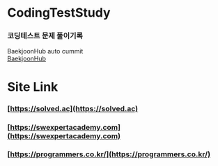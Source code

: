 # CodingTestStudy
### 코딩테스트 문제 풀이기록
BaekjoonHub auto cummit <br>
[BaekjoonHub](https://github.com/BaekjoonHub/BaekjoonHub)

# Site Link
### [https://solved.ac](https://solved.ac) <br>
### [https://swexpertacademy.com](https://swexpertacademy.com) <br>
### [https://programmers.co.kr/](https://programmers.co.kr/) <br>
